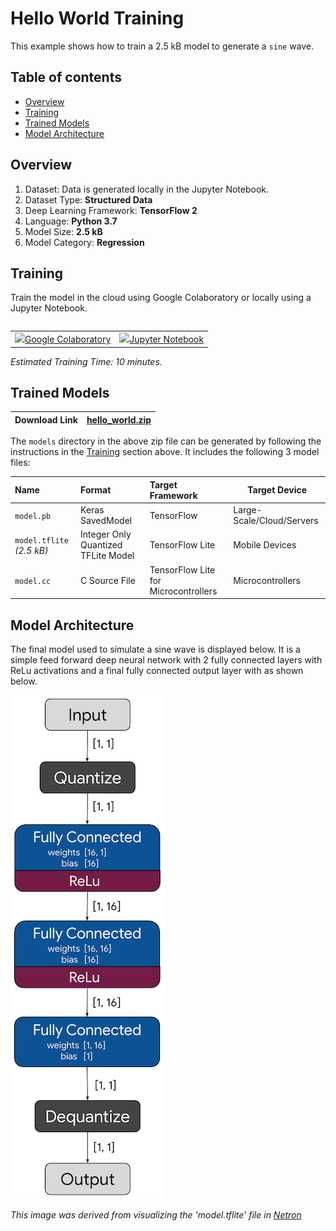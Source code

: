 # Hello World Training

This example shows how to train a 2.5 kB model to generate a `sine` wave.

## Table of contents

-   [Overview](#overview)
-   [Training](#training)
-   [Trained Models](#trained-models)
-   [Model Architecture](#model-architecture)

## Overview

1. Dataset: Data is generated locally in the Jupyter Notebook.
2. Dataset Type: **Structured Data**
3. Deep Learning Framework: **TensorFlow 2**
4. Language: **Python 3.7**
5. Model Size: **2.5 kB**
6. Model Category: **Regression**

## Training

Train the model in the cloud using Google Colaboratory or locally using a
Jupyter Notebook.

<table class="tfo-notebook-buttons" align="left">
  <td>
    <a target="_blank" href="https://colab.research.google.com/github/tensorflow/tensorflow/blob/master/tensorflow/lite/micro/examples/hello_world/train/train_hello_world_model.ipynb"><img src="https://www.tensorflow.org/images/colab_logo_32px.png" />Google Colaboratory</a>
  </td>
  <td>
    <a target="_blank" href="https://github.com/tensorflow/tensorflow/blob/master/tensorflow/lite/micro/examples/hello_world/train/train_hello_world_model.ipynb"><img src="https://www.tensorflow.org/images/GitHub-Mark-32px.png" />Jupyter Notebook</a>
  </td>
</table>

*Estimated Training Time: 10 minutes.*


## Trained Models

| Download Link        | [hello_world.zip](https://storage.googleapis.com/download.tensorflow.org/models/tflite/micro/hello_world_2020_12_28.zip)           |
| ------------- |-------------|


The `models` directory in the above zip file can be generated by following the
instructions in the [Training](#training) section above. It
includes the following 3 model files:

| Name | Format | Target Framework | Target Device |
| :------------- |:-------------|:-------------|-----|
| `model.pb` | Keras SavedModel | TensorFlow | Large-Scale/Cloud/Servers   |
| `model.tflite` *(2.5 kB)*  | Integer Only Quantized TFLite Model | TensorFlow Lite | Mobile Devices|
| `model.cc`  | C Source File | TensorFlow Lite for Microcontrollers | Microcontrollers |


## Model Architecture

The final model used to simulate a sine wave is displayed below. It is a
simple feed forward deep neural network with 2 fully connected layers with
ReLu activations and a final fully connected output layer with as shown below.

![model_architecture.png](../images/model_architecture.png)

*This image was derived from visualizing the 'model.tflite' file in [Netron](https://github.com/lutzroeder/netron)*


